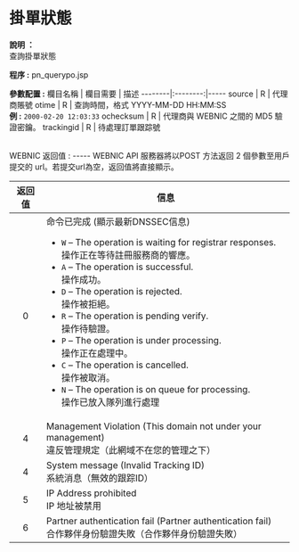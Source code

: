 # 掛單狀態

**說明 ：** <br>
查詢掛單狀態

**程序 :** pn_querypo.jsp

**參數配置 :**
欄目名稱 | 欄目需要 | 描述
--------|:--------:|-----
source | R | 代理商賬號
otime | R | 查詢時間，格式 YYYY-MM-DD HH:MM:SS <br> **例 :** `2000-02-20 12:03:33`
ochecksum | R | 代理商與 WEBNIC 之間的 MD5 驗證密鑰。
trackingid | R | 待處理訂單跟踪號

<br>
WEBNIC 返回值 :
-----
WEBNIC API 服務器將以POST 方法返回 2 個參數至用戶提交的 url。若提交url為空，返回值將直接顯示。

返回值 | 信息
:----:|-----
0 | 命令已完成 (顯示最新DNSSEC信息) <ul><li>`W` – The operation is waiting for registrar responses. <br>操作正在等待註冊服務商的響應。 </li><li>`A` – The operation is successful. <br>操作成功。 </li><li>`D` – The operation is rejected. <br>操作被拒絕。 </li><li>`R` – The operation is pending verify. <br>操作待驗證。 </li><li>`P` – The operation is under processing. <br>操作正在處理中。 </li><li>`C` – The operation is cancelled. <br>操作被取消。 </li><li>`N` – The operation is on queue for processing. <br>操作已放入隊列進行處理</li></ul>
4 | Management Violation (This domain not under your management) <br> 違反管理規定（此網域不在您的管理之下）
4 | System message (Invalid Tracking ID) <br> 系統消息（無效的跟踪ID）
5 | IP Address prohibited <br> IP 地址被禁用
6 | Partner authentication fail (Partner authentication fail) <br> 合作夥伴身份驗證失敗（合作夥伴身份驗證失敗）